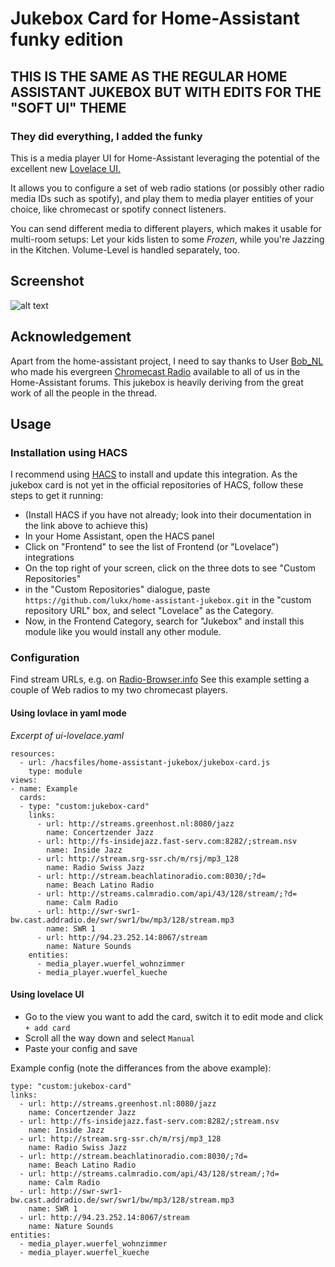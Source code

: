 # Jukebox Card for Home-Assistant funky edition

## THIS IS THE SAME AS THE REGULAR HOME ASSISTANT JUKEBOX BUT WITH EDITS FOR THE "SOFT UI" THEME
### They did everything, I added the funky

This is a media player UI for Home-Assistant leveraging the potential of the excellent new
[Lovelace UI.](https://www.home-assistant.io/lovelace/)

It allows you to configure a set of web radio stations (or possibly other radio media IDs such as spotify), and
play them to media player entities of your choice, like chromecast or spotify connect listeners.

You can send different media to different players, which makes it usable for multi-room setups: Let your kids listen
to some *Frozen*, while you're Jazzing in the Kitchen. Volume-Level is handled separately, too.

## Screenshot
![alt text](https://github.com/lukx/home-assistant-jukebox/blob/master/screenshot.png?raw=true "See the jukebox in action")

## Acknowledgement
Apart from the home-assistant project, I need to say thanks to User [Bob_NL](https://community.home-assistant.io/u/Bob_NL)
who made his evergreen [Chromecast Radio](https://community.home-assistant.io/t/chromecast-radio-with-station-and-player-selection/12732)
available to all of us in the Home-Assistant forums. This jukebox is heavily deriving from the great work of all the
people in the thread.

## Usage
### Installation using HACS
I recommend using [HACS](https://hacs.xyz/) to install and update this integration. As the jukebox card is not yet in the official repositories of HACS, follow these steps to get it running:

* (Install HACS if you have not already; look into their documentation in the link above to achieve this)
* In your Home Assistant, open the HACS panel
* Click on "Frontend" to see the list of Frontend (or "Lovelace") integrations
* On the top right of your screen, click on the three dots to see "Custom Repositories"
* in the "Custom Repositories" dialogue, paste `https://github.com/lukx/home-assistant-jukebox.git` in the "custom repository URL" box, and select "Lovelace" as the Category.
* Now, in the Frontend Category, search for "Jukebox" and install this module like you would install any other module.


### Configuration
Find stream URLs, e.g. on [Radio-Browser.info](http://www.radio-browser.info/gui/#/)
See this example setting a couple of Web radios to my two chromecast players.

#### Using lovlace in yaml mode

*Excerpt of ui-lovelace.yaml*
```
resources:
  - url: /hacsfiles/home-assistant-jukebox/jukebox-card.js
    type: module
views:
- name: Example
  cards:
  - type: "custom:jukebox-card"
    links:
      - url: http://streams.greenhost.nl:8080/jazz
        name: Concertzender Jazz
      - url: http://fs-insidejazz.fast-serv.com:8282/;stream.nsv
        name: Inside Jazz
      - url: http://stream.srg-ssr.ch/m/rsj/mp3_128
        name: Radio Swiss Jazz
      - url: http://stream.beachlatinoradio.com:8030/;?d=
        name: Beach Latino Radio
      - url: http://streams.calmradio.com/api/43/128/stream/;?d=
        name: Calm Radio
      - url: http://swr-swr1-bw.cast.addradio.de/swr/swr1/bw/mp3/128/stream.mp3
        name: SWR 1
      - url: http://94.23.252.14:8067/stream
        name: Nature Sounds
    entities:
      - media_player.wuerfel_wohnzimmer
      - media_player.wuerfel_kueche
```

#### Using lovelace UI
* Go to the view you want to add the card, switch it to edit mode and click `+ add card`
* Scroll all the way down and select `Manual`
* Paste your config and save

Example config (note the differances from the above example):
```
type: "custom:jukebox-card"
links:
  - url: http://streams.greenhost.nl:8080/jazz
    name: Concertzender Jazz
  - url: http://fs-insidejazz.fast-serv.com:8282/;stream.nsv
    name: Inside Jazz
  - url: http://stream.srg-ssr.ch/m/rsj/mp3_128
    name: Radio Swiss Jazz
  - url: http://stream.beachlatinoradio.com:8030/;?d=
    name: Beach Latino Radio
  - url: http://streams.calmradio.com/api/43/128/stream/;?d=
    name: Calm Radio
  - url: http://swr-swr1-bw.cast.addradio.de/swr/swr1/bw/mp3/128/stream.mp3
    name: SWR 1
  - url: http://94.23.252.14:8067/stream
    name: Nature Sounds
entities:
  - media_player.wuerfel_wohnzimmer
  - media_player.wuerfel_kueche

```
